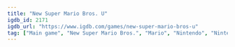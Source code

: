 ```yaml
---
title: "New Super Mario Bros. U"
igdb_id: 2171
igdb_url: "https://www.igdb.com/games/new-super-mario-bros-u"
tag: ["Main game", "New Super Mario Bros.", "Mario", "Nintendo", "Nintendo EAD", "Platform", "Adventure", "Single player", "Multiplayer", "Co-operative", "Side view", "Action", "Comedy", "Kids"]
---
```

